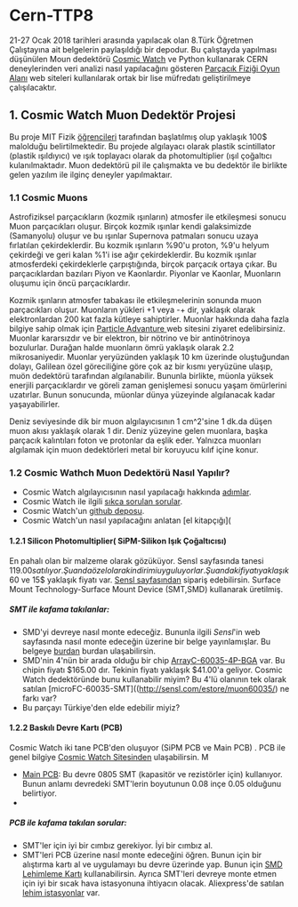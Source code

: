 # Cern-TTP8
21-27 Ocak 2018 tarihleri arasında yapılacak olan 8.Türk Öğretmen Çalıştayına ait belgelerin paylaşıldığı bir depodur. Bu çalıştayda yapılması düşünülen Moun dedektörü [Cosmic Watch](http://www.cosmicwatch.lns.mit.edu)  ve Python kullanarak CERN deneylerinden veri analizi nasıl yapılacağını gösteren [Parçacık Fiziği Oyun Alanı](http://particle-physics-playground.github.io) web siteleri kullanılarak ortak bir lise müfredatı geliştirilmeye  çalışılacaktır. 

## 1. Cosmic Watch Muon Dedektör Projesi 
Bu proje MIT Fizik [öğrencileri](http://www.cosmicwatch.lns.mit.edu/about#people) tarafından başlatılmış olup yaklaşık 100$ malolduğu belirtilmektedir. Bu projede algılayacı olarak plastik scintillator (plastik ışıldıyıcı) ve ışık toplayacı olarak da  photomultiplier (ışıl çoğaltıcı kulanılmaktadır. Muon dedektörü pil ile çalışmakta ve bu dedektör ile birlikte gelen yazılım ile ilginç deneyler yapılmaktaır. 
### 1.1 Cosmic Muons
Astrofiziksel parçacıkların (kozmik ışınların) atmosfer ile etkileşmesi sonucu Muon parçacıkları oluşur. Birçok kozmik ışınlar kendi galaksimizde (Samanyolu) oluşur ve bu ışınlar Supernova patmaları sonucu uzaya fırlatılan çekirdeklerdir. Bu kozmik ışınların %90'u proton, %9'u helyum çekirdeği ve geri kalan %1'i ise ağır çekirdeklerdir. Bu kozmik ışınlar atmosferdeki çekirdeklerle çarpıştığında, birçok parçacık ortaya çıkar. Bu parçacıklardan bazıları Piyon ve Kaonlardır. Piyonlar ve Kaonlar, Muonların oluşumu için öncü parçacıklardır. 

Kozmik ışınların atmosfer tabakası ile etkileşmelerinin sonunda muon parçacıkları oluşur. Muonların yükleri +1 veya -+ dir, yaklaşık olarak elektronlardan 200 kat fazla kütleye sahiptirler. Muonlar hakkında daha fazla bilgiye sahip olmak için [Particle Advanture ](http://www.particleadventure.org) web sitesini ziyaret edelibirsiniz. Muonlar kararsızdır ve bir elektron, bir nötrino ve bir antinötrinoya bozulurlar. Durağan halde muonların ömrü yaklaşık olarak 2.2 mikrosaniyedir. Muonlar yeryüzünden  yaklaşık 10 km üzerinde oluştuğundan dolayı, Galilean özel göreciliğine göre çok az bir kısmı yeryüzüne ulaşıp, muön dedektörü tarafından algılanabilir. Bununla birlikte, müonla yüksek enerjili parçacıklardır ve göreli zaman genişlemesi sonucu yaşam ömürlerini uzatırlar. Bunun sonucunda, müonlar  dünya yüzeyinde algılanacak kadar yaşayabilirler. 

Deniz seviyesinde dik bir muon algılayıcısının 1 cm^2'sine 1 dk.da düşen muon akısı yaklaşık olarak 1 dir. Deniz yüzeyine gelen muonlara, başka parçacık kalıntıları foton ve protonlar da eşlik eder. Yalnızca muonları algılamak için muon dedektörleri metal bir koruyucu kılıf içine konur. 

### 1.2 Cosmic Wathch Muon Dedektörü Nasıl Yapılır?
* Cosmic Watch algılayıcısının nasıl yapılacağı hakkında [adımlar](http://www.cosmicwatch.lns.mit.edu/detector#steps).
* Cosmic Watch ile ilgili [sıkca sorulan sorular](http://www.cosmicwatch.lns.mit.edu/faq).
* Cosmic Watch'un [github deposu](https://github.com/spenceraxani/CosmicWatch-Desktop-Muon-Detector). 
* Cosmic Watch'un nasıl yapılacağını anlatan [el kitapçığı](

#### 1.2.1 Silicon Photomultiplier( SiPM-Silikon Işık Çoğaltıcısı)
En pahalı olan bir malzeme olarak gözüküyor. Sensl sayfasında tanesi $119.00 satılıyor. Şu anda özel olarak indirimi uyguluyorlar. Şu andaki fiyatı yaklaşık 60$ ve 15$ yaklaşık fiyatı var. [Sensl sayfasından](http://sensl.com/estore/muon60035/) sipariş edebilirsin. Surface Mount Technology-Surface Mount Device (SMT,SMD) kullanarak üretilmiş. 

##### SMT ile kafama takılanlar:
* SMD'yi devreye nasıl monte edeceğiz. Bununla ilgili *Sensl*'in web sayfasında nasıl monte edeceğin üzerine bir belge yayınlamışlar. Bu belgeye [burdan](https://github.com/ofenerci/Cern-TTP8/blob/master/Malzemeler/TN-Handling%20and%20Soldering%20Guideline%20for%20%20SMT%20Devices.pdf) burdan ulaşabilirsin. 
* SMD'nin 4'nün bir arada olduğu bir chip [ArrayC-60035-4P-BGA](http://sensl.com/estore/arrayc-60035-4p-bga/) var. Bu chipin fiyatı $165.00 dır. Tekinin fiyatı yaklaşık $41.00'a geliyor. Cosmic Watch dedektöründe bunu kullanabilir miyim? Bu 4'lü olanının tek olarak satılan [microFC-60035-SMT]((http://sensl.com/estore/muon60035/) ne farkı var? 
* Bu parçayı Türkiye'den elde edebilir miyiz? 

#### 1.2.2 Baskılı Devre Kartı (PCB)
Cosmic Watch iki tane PCB'den oluşuyor (SiPM PCB ve Main PCB) . PCB ile genel bilgiye [Cosmic Watch Sitesinden](http://www.cosmicwatch.lns.mit.edu/detector#steps) ulaşabilirsin. M

* [Main PCB](http://www.cosmicwatch.lns.mit.edu/detector#section4): Bu devre 0805 SMT (kapasitör ve rezistörler için) kullanıyor. Bunun anlamı devredeki SMT'lerin boyutunun 0.08 inçe 0.05 olduğunu belirtiyor. 
* 

##### PCB ile kafama takılan sorular:
* SMT'ler için iyi bir cımbız gerekiyor. İyi bir cımbız al. 
* SMT'leri PCB üzerine nasıl monte edeceğini öğren. Bunun için bir alıştırma kartı al ve uygulamayı bu devre üzerinde yap. Bunun için [SMD Lehimleme Kartı](https://www.robotistan.com/smd-lehimleme-pratik-karti-kucuk-boy) kullanabilirsin. Ayrıca SMT'leri devreye monte etmen için iyi bir sıcak hava istasyonuna ihtiyacın olacak. Aliexpress'de satılan [lehim istasyonlar](https://tr.aliexpress.com/item/EAKINS-8586-BGA-SMD-Rework-Istasyonu-750-W-2-1-dijital-ESD-S-cak-Hava-Tabancas/32844926631.html) var. 








